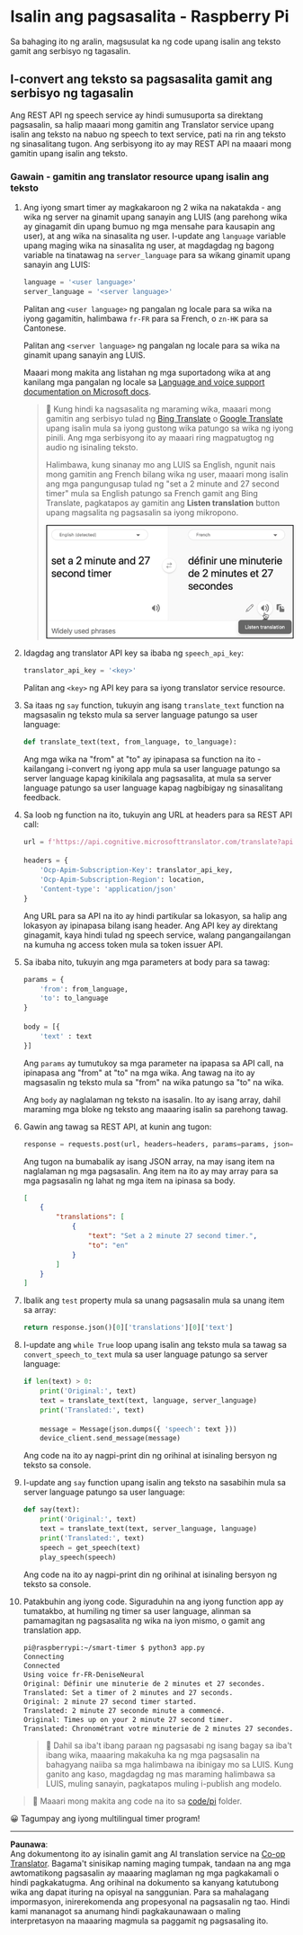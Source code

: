 <!--
CO_OP_TRANSLATOR_METADATA:
{
  "original_hash": "bbb5aa34221fe129dd3ce4d9ec33831a",
  "translation_date": "2025-08-27T23:42:41+00:00",
  "source_file": "6-consumer/lessons/4-multiple-language-support/pi-translate-speech.md",
  "language_code": "tl"
}
-->
# Isalin ang pagsasalita - Raspberry Pi

Sa bahaging ito ng aralin, magsusulat ka ng code upang isalin ang teksto gamit ang serbisyo ng tagasalin.

## I-convert ang teksto sa pagsasalita gamit ang serbisyo ng tagasalin

Ang REST API ng speech service ay hindi sumusuporta sa direktang pagsasalin, sa halip maaari mong gamitin ang Translator service upang isalin ang teksto na nabuo ng speech to text service, pati na rin ang teksto ng sinasalitang tugon. Ang serbisyong ito ay may REST API na maaari mong gamitin upang isalin ang teksto.

### Gawain - gamitin ang translator resource upang isalin ang teksto

1. Ang iyong smart timer ay magkakaroon ng 2 wika na nakatakda - ang wika ng server na ginamit upang sanayin ang LUIS (ang parehong wika ay ginagamit din upang bumuo ng mga mensahe para kausapin ang user), at ang wika na sinasalita ng user. I-update ang `language` variable upang maging wika na sinasalita ng user, at magdagdag ng bagong variable na tinatawag na `server_language` para sa wikang ginamit upang sanayin ang LUIS:

    ```python
    language = '<user language>'
    server_language = '<server language>'
    ```

    Palitan ang `<user language>` ng pangalan ng locale para sa wika na iyong gagamitin, halimbawa `fr-FR` para sa French, o `zn-HK` para sa Cantonese.

    Palitan ang `<server language>` ng pangalan ng locale para sa wika na ginamit upang sanayin ang LUIS.

    Maaari mong makita ang listahan ng mga suportadong wika at ang kanilang mga pangalan ng locale sa [Language and voice support documentation on Microsoft docs](https://docs.microsoft.com/azure/cognitive-services/speech-service/language-support?WT.mc_id=academic-17441-jabenn#speech-to-text).

    > 💁 Kung hindi ka nagsasalita ng maraming wika, maaari mong gamitin ang serbisyo tulad ng [Bing Translate](https://www.bing.com/translator) o [Google Translate](https://translate.google.com) upang isalin mula sa iyong gustong wika patungo sa wika ng iyong pinili. Ang mga serbisyong ito ay maaari ring magpatugtog ng audio ng isinaling teksto.
    >
    > Halimbawa, kung sinanay mo ang LUIS sa English, ngunit nais mong gamitin ang French bilang wika ng user, maaari mong isalin ang mga pangungusap tulad ng "set a 2 minute and 27 second timer" mula sa English patungo sa French gamit ang Bing Translate, pagkatapos ay gamitin ang **Listen translation** button upang magsalita ng pagsasalin sa iyong mikropono.
    >
    > ![Ang listen translation button sa Bing translate](../../../../../translated_images/bing-translate.348aa796d6efe2a92f41ea74a5cf42bb4c63d6faaa08e7f46924e072a35daa48.tl.png)

1. Idagdag ang translator API key sa ibaba ng `speech_api_key`:

    ```python
    translator_api_key = '<key>'
    ```

    Palitan ang `<key>` ng API key para sa iyong translator service resource.

1. Sa itaas ng `say` function, tukuyin ang isang `translate_text` function na magsasalin ng teksto mula sa server language patungo sa user language:

    ```python
    def translate_text(text, from_language, to_language):
    ```

    Ang mga wika na "from" at "to" ay ipinapasa sa function na ito - kailangang i-convert ng iyong app mula sa user language patungo sa server language kapag kinikilala ang pagsasalita, at mula sa server language patungo sa user language kapag nagbibigay ng sinasalitang feedback.

1. Sa loob ng function na ito, tukuyin ang URL at headers para sa REST API call:

    ```python
    url = f'https://api.cognitive.microsofttranslator.com/translate?api-version=3.0'

    headers = {
        'Ocp-Apim-Subscription-Key': translator_api_key,
        'Ocp-Apim-Subscription-Region': location,
        'Content-type': 'application/json'
    }
    ```

    Ang URL para sa API na ito ay hindi partikular sa lokasyon, sa halip ang lokasyon ay ipinapasa bilang isang header. Ang API key ay direktang ginagamit, kaya hindi tulad ng speech service, walang pangangailangan na kumuha ng access token mula sa token issuer API.

1. Sa ibaba nito, tukuyin ang mga parameters at body para sa tawag:

    ```python
    params = {
        'from': from_language,
        'to': to_language
    }

    body = [{
        'text' : text
    }]
    ```

    Ang `params` ay tumutukoy sa mga parameter na ipapasa sa API call, na ipinapasa ang "from" at "to" na mga wika. Ang tawag na ito ay magsasalin ng teksto mula sa "from" na wika patungo sa "to" na wika.

    Ang `body` ay naglalaman ng teksto na isasalin. Ito ay isang array, dahil maraming mga bloke ng teksto ang maaaring isalin sa parehong tawag.

1. Gawin ang tawag sa REST API, at kunin ang tugon:

    ```python
    response = requests.post(url, headers=headers, params=params, json=body)
    ```

    Ang tugon na bumabalik ay isang JSON array, na may isang item na naglalaman ng mga pagsasalin. Ang item na ito ay may array para sa mga pagsasalin ng lahat ng mga item na ipinasa sa body.

    ```json
    [
        {
            "translations": [
                {
                    "text": "Set a 2 minute 27 second timer.",
                    "to": "en"
                }
            ]
        }
    ]
    ```

1. Ibalik ang `test` property mula sa unang pagsasalin mula sa unang item sa array:

    ```python
    return response.json()[0]['translations'][0]['text']
    ```

1. I-update ang `while True` loop upang isalin ang teksto mula sa tawag sa `convert_speech_to_text` mula sa user language patungo sa server language:

    ```python
    if len(text) > 0:
        print('Original:', text)
        text = translate_text(text, language, server_language)
        print('Translated:', text)

        message = Message(json.dumps({ 'speech': text }))
        device_client.send_message(message)
    ```

    Ang code na ito ay nagpi-print din ng orihinal at isinaling bersyon ng teksto sa console.

1. I-update ang `say` function upang isalin ang teksto na sasabihin mula sa server language patungo sa user language:

    ```python
    def say(text):
        print('Original:', text)
        text = translate_text(text, server_language, language)
        print('Translated:', text)
        speech = get_speech(text)
        play_speech(speech)
    ```

    Ang code na ito ay nagpi-print din ng orihinal at isinaling bersyon ng teksto sa console.

1. Patakbuhin ang iyong code. Siguraduhin na ang iyong function app ay tumatakbo, at humiling ng timer sa user language, alinman sa pamamagitan ng pagsasalita ng wika na iyon mismo, o gamit ang translation app.

    ```output
    pi@raspberrypi:~/smart-timer $ python3 app.py
    Connecting
    Connected
    Using voice fr-FR-DeniseNeural
    Original: Définir une minuterie de 2 minutes et 27 secondes.
    Translated: Set a timer of 2 minutes and 27 seconds.
    Original: 2 minute 27 second timer started.
    Translated: 2 minute 27 seconde minute a commencé.
    Original: Times up on your 2 minute 27 second timer.
    Translated: Chronométrant votre minuterie de 2 minutes 27 secondes.
    ```

    > 💁 Dahil sa iba't ibang paraan ng pagsasabi ng isang bagay sa iba't ibang wika, maaaring makakuha ka ng mga pagsasalin na bahagyang naiiba sa mga halimbawa na ibinigay mo sa LUIS. Kung ganito ang kaso, magdagdag ng mas maraming halimbawa sa LUIS, muling sanayin, pagkatapos muling i-publish ang modelo.

> 💁 Maaari mong makita ang code na ito sa [code/pi](../../../../../6-consumer/lessons/4-multiple-language-support/code/pi) folder.

😀 Tagumpay ang iyong multilingual timer program!

---

**Paunawa**:  
Ang dokumentong ito ay isinalin gamit ang AI translation service na [Co-op Translator](https://github.com/Azure/co-op-translator). Bagama't sinisikap naming maging tumpak, tandaan na ang mga awtomatikong pagsasalin ay maaaring maglaman ng mga pagkakamali o hindi pagkakatugma. Ang orihinal na dokumento sa kanyang katutubong wika ang dapat ituring na opisyal na sanggunian. Para sa mahalagang impormasyon, inirerekomenda ang propesyonal na pagsasalin ng tao. Hindi kami mananagot sa anumang hindi pagkakaunawaan o maling interpretasyon na maaaring magmula sa paggamit ng pagsasaling ito.